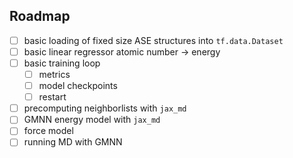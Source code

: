 ## Roadmap

- [ ] basic loading of fixed size ASE structures into `tf.data.Dataset`
- [ ] basic linear regressor atomic number -> energy
- [ ] basic training loop 
  - [ ] metrics
  - [ ] model checkpoints
  - [ ] restart
- [ ] precomputing neighborlists with `jax_md`
- [ ] GMNN energy model with `jax_md`
- [ ] force model
- [ ] running MD with GMNN